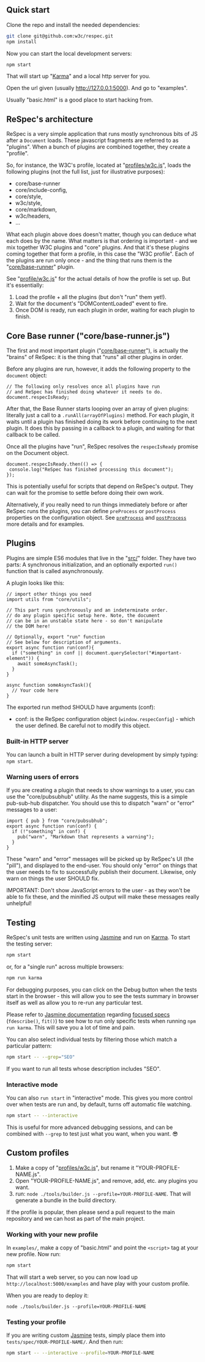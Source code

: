 ## Quick start

Clone the repo and install the needed dependencies:

```Bash
git clone git@github.com:w3c/respec.git
npm install
```

Now you can start the local development servers:

```Bash
npm start
```

That will start up "[Karma](https://karma-runner.github.io/latest/index.html)" and a local http server for you.

Open the url given (usually http://127.0.0.1:5000). And go to "examples".

Usually "basic.html" is a good place to start hacking from.

## ReSpec's architecture

ReSpec is a very simple application that runs mostly synchronous bits of JS after a `Document` loads. These javascript fragments are referred to as "plugins". When a bunch of plugins are combined together, they create a "profile".

So, for instance, the W3C's profile, located at "[profiles/w3c.js](https://github.com/w3c/respec/blob/develop/profiles/w3c.js)", loads the following plugins (not the full list, just for illustrative purposes):

- core/base-runner
- core/include-config,
- core/style,
- w3c/style,
- core/markdown,
- w3c/headers,
- ...

What each plugin above does doesn't matter, though you can deduce what each does by the name. What matters is that ordering is important - and we mix together W3C plugins and "core" plugins. And that it's these plugins coming together that form a profile, in this case the "W3C profile". Each of the plugins are run only once - and the thing that runs them is the "[core/base-runner](https://github.com/w3c/respec/blob/develop/src/core/base-runner.js)" plugin.

See "[profile/w3c.js](https://github.com/w3c/respec/blob/develop/profiles/w3c.js)" for the actual details of how the profile is set up. But it's essentially:

1. Load the profile + all the plugins (but don't "run" them yet!).
1. Wait for the document's "DOMContentLoaded" event to fire.
1. Once DOM is ready, run each plugin in order, waiting for each plugin to finish.

## Core Base runner ("core/base-runner.js")

The first and most important plugin ("[core/base-runner](https://github.com/w3c/respec/blob/develop/src/core/base-runner.js)"), is actually the "brains" of ReSpec: it is the thing that "runs" all other plugins in order.

Before any plugins are run, however, it adds the following property to the `document` object:

```JS
// The following only resolves once all plugins have run
// and ReSpec has finished doing whatever it needs to do.
document.respecIsReady;
```

After that, the Base Runner starts looping over an array of given plugins: literally just a call to a `.runAll(arrayOfPlugins)` method. For each plugin, it waits until a plugin has finished doing its work before continuing to the next plugin. It does this by passing in a callback to a plugin, and waiting for that callback to be called.

Once all the plugins have "run", ReSpec resolves the `respecIsReady` promise on the Document object.

```JS
document.respecIsReady.then(() => {
 console.log("ReSpec has finished processing this document");
});
```

This is potentially useful for scripts that depend on ReSpec's output. They can wait for the promise to settle before doing their own work.

Alternatively, if you really need to run things immediately before or after ReSpec runs the plugins, you can define `preProcess` or `postProcess` properties on the configuration object. See [`preProcess`](preProcess) and [`postProcess`](postProcess) more details and for examples.

## Plugins

Plugins are simple ES6 modules that live in the "[src/](https://github.com/w3c/respec/tree/develop/src)" folder. They have two parts: A synchronous initialization, and an optionally exported `run()` function that is called asynchronously.

A plugin looks like this:

```JS
// import other things you need
import utils from "core/utils";

// This part runs synchronously and an indeterminate order.
// do any plugin specific setup here. Note, the document
// can be in an unstable state here - so don't manipulate
// the DOM here!

// Optionally, export "run" function
// See below for description of arguments.
export async function run(conf){
  if ("something" in conf || document.querySelector("#important-element")) {
    await someAsyncTask();
  }
}

async function someAsyncTask(){
  // Your code here
}
```

The exported run method SHOULD have arguments (conf):

- conf: is the ReSpec configuration object (`window.respecConfig`) - which the user defined. Be careful not to modify this object.

### Built-in HTTP server

You can launch a built in HTTP server during development by simply typing: `npm start`.

### Warning users of errors

If you are creating a plugin that needs to show warnings to a user, you can use the "core/pubsubhub" utility. As the name suggests, this is a simple pub-sub-hub dispatcher. You should use this to dispatch "warn" or "error" messages to a user:

```JS
import { pub } from "core/pubsubhub";
export async function run(conf) {
  if (!"something" in conf) {
    pub("warn", "Markdown that represents a warning");
  }
}
```

These "warn" and "error" messages will be picked up by ReSpec's UI (the "pill"), and displayed to the end-user. You should only "error" on things that the user needs to fix to successfully publish their document. Likewise, only warn on things the user SHOULD fix.

IMPORTANT: Don't show JavaScript errors to the user - as they won't be able to fix these, and the minified JS output will make these messages really unhelpful!

## Testing

ReSpec's unit tests are written using [Jasmine](https://jasmine.github.io) and run on [Karma](https://karma-runner.github.io/latest/index.html). To start the testing server:

```Bash
npm start
```

or, for a "single run" across multiple browsers:

```Bash
npm run karma
```

For debugging purposes, you can click on the Debug button when the tests start in the browser - this will allow you to see the tests summary in browser itself as well as allow you to re-run any particular test.

Please refer to [Jasmine documentation](https://jasmine.github.io) regarding [focused specs](https://jasmine.github.io/2.1/focused_specs.html) (`fdescribe()`, `fit()`) to see how to run only specific tests when running `npm run karma`. This will save you a lot of time and pain.

You can also select individual tests by filtering those which match a particular pattern:

```Bash
npm start -- --grep="SEO"
```

If you want to run all tests whose description includes "SEO".

### Interactive mode

You can also `run start` in "interactive" mode. This gives you more control over when tests are run and, by default, turns off automatic file watching.

```Bash
npm start -- --interactive
```

This is useful for more advanced debugging sessions, and can be combined with `--grep` to test just what you want, when you want. 😎

## Custom profiles

1. Make a copy of "[profiles/w3c.js](https://github.com/w3c/respec/blob/develop/profiles/w3c.js)", but rename it "YOUR-PROFILE-NAME.js".
1. Open "YOUR-PROFILE-NAME.js", and remove, add, etc. any plugins you want.
1. run: `node ./tools/builder.js --profile=YOUR-PROFILE-NAME`. That will generate a bundle in the build directory.

If the profile is popular, then please send a pull request to the main repository and we can host as part of the main project.

### Working with your new profile

In `examples/`, make a copy of "basic.html" and point the `<script>` tag at your new profile. Now run:

```Bash
npm start
```

That will start a web server, so you can now load up `http://localhost:5000/examples` and have play with your custom profile.

When you are ready to deploy it:

```
node ./tools/builder.js --profile=YOUR-PROFILE-NAME
```

### Testing your profile

If you are writing custom [Jasmine](https://jasmine.github.io/) tests, simply place them into `tests/spec/YOUR-PROFILE-NAME/`. And then run:

```bash
npm start -- --interactive --profile=YOUR-PROFILE-NAME
```
